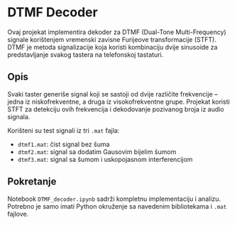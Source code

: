 # DTMF Decoder

Ovaj projekat implementira dekoder za DTMF (Dual-Tone Multi-Frequency) signale korištenjem vremenski zavisne Furijeove transformacije (STFT). DTMF je metoda signalizacije koja koristi kombinaciju dvije sinusoide za predstavljanje svakog tastera na telefonskoj tastaturi.

## Opis

Svaki taster generiše signal koji se sastoji od dvije različite frekvencije – jedna iz niskofrekventne, a druga iz visokofrekventne grupe. Projekat koristi STFT za detekciju ovih frekvencija i dekodovanje pozivanog broja iz audio signala.

Korišteni su test signali iz tri `.mat` fajla:
- `dtmf1.mat`: čist signal bez šuma
- `dtmf2.mat`: signal sa dodatim Gausovim bijelim šumom
- `dtmf3.mat`: signal sa šumom i uskopojasnom interferencijom

## Pokretanje

Notebook `DTMF_decoder.ipynb` sadrži kompletnu implementaciju i analizu. Potrebno je samo imati Python okruženje sa navedenim bibliotekama i `.mat` fajlove.

